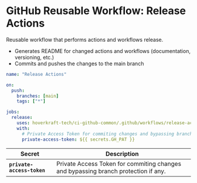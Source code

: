 <!-- start title -->

# GitHub Reusable Workflow: Release Actions

<!-- end title -->
<!-- start description -->

Reusable workflow that performs actions and workflows release.

- Generates README for changed actions and workflows (documentation, versioning, etc.)
- Commits and pushes the changes to the main branch

<!-- end description -->
<!-- start contents -->
<!-- end contents -->
<!-- start usage -->

```yaml
name: "Release Actions"

on:
  push:
    branches: [main]
    tags: ["*"]

jobs:
  release:
    uses: hoverkraft-tech/ci-github-common/.github/workflows/release-actions.yml@main
    with:
      # Private Access Token for commiting changes and bypassing branch protection if any.
      private-access-token: ${{ secrets.GH_PAT }}
```

<!-- end usage -->
<!-- start secrets -->

| **Secret**                            | **Description**                                                                    |
| ------------------------------------- | ---------------------------------------------------------------------------------- |
| **<code>private-access-token</code>** | Private Access Token for commiting changes and bypassing branch protection if any. |

<!-- end secrets -->
<!-- start inputs -->

<!-- end inputs -->

<!-- start outputs -->
<!-- end outputs -->
<!-- start [.github/ghadocs/examples/] -->
<!-- end [.github/ghadocs/examples/] -->
